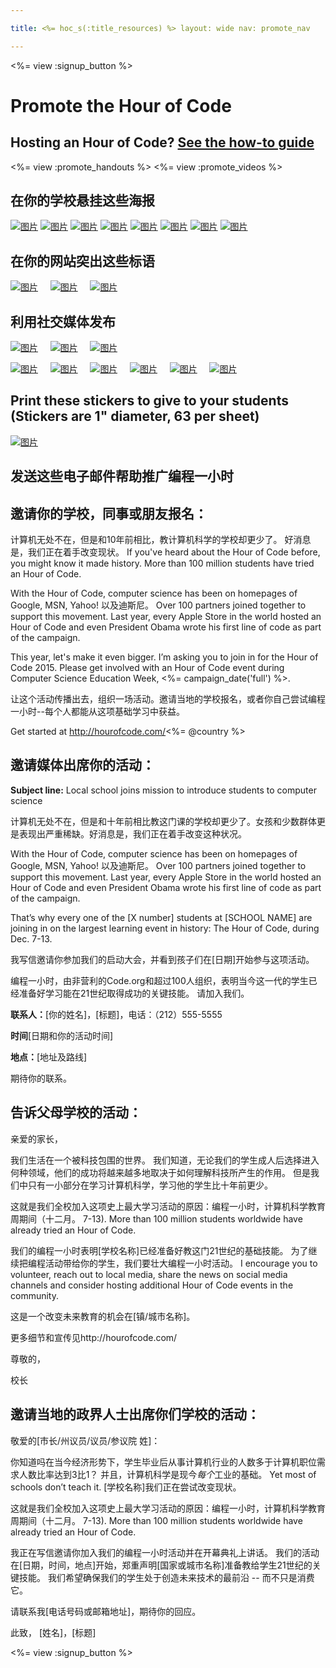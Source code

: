 ```yaml
---

title: <%= hoc_s(:title_resources) %> layout: wide nav: promote_nav

---
```


<link rel="stylesheet" type="text/css" href="/css/promote-page.css" />
</link>

<%= view :signup_button %>

# Promote the Hour of Code

## Hosting an Hour of Code? [See the how-to guide](<%= resolve_url('/resources/how-to') %>)

<%= view :promote_handouts %> <%= view :promote_videos %>

<a id="posters"></a>

## 在你的学校悬挂这些海报

[![图片](/images/fit-280/malala-yousafzai.png)](/files/malala-yousafzai-poster.pdf) [![图片](/images/fit-280/sheryl-sandberg.png)](/files/sheryl-sandberg-poster.pdf) [![图片](/images/fit-280/mark-zuckerberg.png)](/files/mark-zuckerberg-poster.pdf) [![图片](/images/fit-280/marissa-mayer.png)](/files/marissa-mayer-poster.pdf) [![图片](/images/fit-280/susan.png)](/files/susan-wojcicki-poster.pdf) [![图片](/images/fit-280/chris-bosh.png)](/files/chris-bosh-poster.pdf) [![图片](/images/fit-280/barack-obama.png)](/files/barack-obama-poster.pdf) [![图片](/images/fit-280/ashton-kutcher.png)](/files/ashton-kutcher-poster.pdf)

<a id="banners"></a>

## 在你的网站突出这些标语

[![图片](/images/fit-250/banner1.jpg)](/images/banner1.jpg)&nbsp;&nbsp;&nbsp;&nbsp; [![图片](/images/fit-250/banner3.jpg)](/images/banner3.jpg)&nbsp;&nbsp;&nbsp;&nbsp; [![图片](/images/fit-500/banner5.jpg)](/images/banner5.jpg)&nbsp;&nbsp;&nbsp;&nbsp;

<a id="social"></a>

## 利用社交媒体发布

[![图片](/images/fit-250/social-1.jpg)](/images/social-1.jpg)&nbsp;&nbsp;&nbsp;&nbsp; [![图片](/images/fit-250/social-2.jpg)](/images/social-2.jpg)&nbsp;&nbsp;&nbsp;&nbsp; [![图片](/images/fit-250/social-3.jpg)](/images/social-3.jpg)&nbsp;&nbsp;&nbsp;&nbsp;

[![图片](/images/fit-250/mark.jpg)](/images/mark.jpg)&nbsp;&nbsp;&nbsp;&nbsp; [![图片](/images/fit-250/susan.png)](/images/susan.png)&nbsp;&nbsp;&nbsp;&nbsp; [![图片](/images/fit-250/chris.jpg)](/images/chris.jpg)&nbsp;&nbsp;&nbsp;&nbsp; [![图片](/images/fit-250/marissa.jpg)](/images/marissa.jpg)&nbsp;&nbsp;&nbsp;&nbsp; [![图片](/images/fit-250/ashton.jpg)](/images/ashton.jpg)&nbsp;&nbsp;&nbsp;&nbsp; [![图片](/images/fit-250/barack.jpg)](/images/barack.jpg)&nbsp;&nbsp;&nbsp;&nbsp;

<a id="stickers"></a>

## Print these stickers to give to your students (Stickers are 1" diameter, 63 per sheet)

[![图片](/images/fit-250/hour-of-code-stickers.png)](/images/hour-of-code-stickers.pdf)

<a id="sample-emails"></a>

## 发送这些电子邮件帮助推广编程一小时

<a id="email"></a>

## 邀请你的学校，同事或朋友报名：

计算机无处不在，但是和10年前相比，教计算机科学的学校却更少了。 好消息是，我们正在着手改变现状。 If you've heard about the Hour of Code before, you might know it made history. More than 100 million students have tried an Hour of Code.

With the Hour of Code, computer science has been on homepages of Google, MSN, Yahoo! 以及迪斯尼。 Over 100 partners joined together to support this movement. Last year, every Apple Store in the world hosted an Hour of Code and even President Obama wrote his first line of code as part of the campaign.

This year, let's make it even bigger. I’m asking you to join in for the Hour of Code 2015. Please get involved with an Hour of Code event during Computer Science Education Week, <%= campaign_date('full') %>.

让这个活动传播出去，组织一场活动。邀请当地的学校报名，或者你自己尝试编程一小时--每个人都能从这项基础学习中获益。

Get started at http://hourofcode.com/<%= @country %>

<a id="media-pitch"></a>

## 邀请媒体出席你的活动：

**Subject line:** Local school joins mission to introduce students to computer science

计算机无处不在，但是和十年前相比教这门课的学校却更少了。女孩和少数群体更是表现出严重稀缺。好消息是，我们正在着手改变这种状况。

With the Hour of Code, computer science has been on homepages of Google, MSN, Yahoo! 以及迪斯尼。 Over 100 partners joined together to support this movement. Last year, every Apple Store in the world hosted an Hour of Code and even President Obama wrote his first line of code as part of the campaign.

That’s why every one of the [X number] students at [SCHOOL NAME] are joining in on the largest learning event in history: The Hour of Code, during Dec. 7-13.

我写信邀请你参加我们的启动大会，并看到孩子们在[日期]开始参与这项活动。

编程一小时，由非营利的Code.org和超过100人组织，表明当今这一代的学生已经准备好学习能在21世纪取得成功的关键技能。 请加入我们。

**联系人：**[你的姓名]，[标题]，电话：（212）555-5555

**时间**[日期和你的活动时间]

**地点：**[地址及路线]

期待你的联系。

<a id="parents"></a>

## 告诉父母学校的活动：

亲爱的家长，

我们生活在一个被科技包围的世界。 我们知道，无论我们的学生成人后选择进入何种领域，他们的成功将越来越多地取决于如何理解科技所产生的作用。 但是我们中只有一小部分在学习计算机科学，学习他的学生比十年前更少。

这就是我们全校加入这项史上最大学习活动的原因：编程一小时，计算机科学教育周期间（十二月。 7-13). More than 100 million students worldwide have already tried an Hour of Code.

我们的编程一小时表明[学校名称]已经准备好教这门21世纪的基础技能。 为了继续把编程活动带给你的学生，我们要壮大编程一小时活动。 I encourage you to volunteer, reach out to local media, share the news on social media channels and consider hosting additional Hour of Code events in the community.

这是一个改变未来教育的机会在[镇/城市名称]。

更多细节和宣传见http://hourofcode.com/

尊敬的，

校长

<a id="politicians"></a>

## 邀请当地的政界人士出席你们学校的活动：

敬爱的[市长/州议员/议员/参议院 姓]：

你知道吗在当今经济形势下，学生毕业后从事计算机行业的人数多于计算机职位需求人数比率达到3比1？ 并且，计算机科学是现今*每个*工业的基础。 Yet most of schools don’t teach it. [学校名称]我们正在尝试改变现状。

这就是我们全校加入这项史上最大学习活动的原因：编程一小时，计算机科学教育周期间（十二月。 7-13). More than 100 million students worldwide have already tried an Hour of Code.

我正在写信邀请你加入我们的编程一小时活动并在开幕典礼上讲话。 我们的活动在[日期，时间，地点]开始，郑重声明[国家或城市名称]准备教给学生21世纪的关键技能。 我们希望确保我们的学生处于创造未来技术的最前沿 -- 而不只是消费它。

请联系我[电话号码或邮箱地址]，期待你的回应。

此致， [姓名]，[标题]

<%= view :signup_button %>